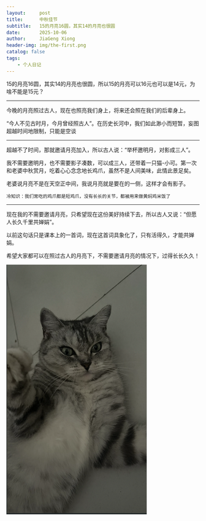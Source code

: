 ```yaml
---
layout:     post
title:      中秋佳节
subtitle:   15的月亮16圆，其实14的月亮也很圆
date:       2025-10-06
author:     JiaGeng Xiong
header-img: img/the-first.png
catalog: false
tags:
    - 个人日记
---
```

15的月亮16圆，其实14的月亮也很圆，所以15的月亮可以16元也可以是14元，为啥不能是15元？

---

今晚的月亮照过古人，现在也照亮我们身上，将来还会照在我们的后辈身上。

“今人不见古时月，今月曾经照古人”。在历史长河中，我们如此渺小而短暂，妄图超越时间地限制，只能是空谈

---

超越不了时间，那就邀请月亮加入，所以古人说：“举杯邀明月，对影成三人”。

我不需要邀明月，也不需要影子凑数，可以成三人，还带着一只猫-小可。第一次和老婆中秋赏月，吃着心心念念地长鸡爪，虽然不是人间美味，此情此景足矣。

老婆说月亮不是在天空正中间，我说月亮就是要在的一侧，这样才会有影子。

```
冷知识：我们常吃的鸡爪都是短鸡爪，没有长长的关节，都被用来做黄焖鸡米饭了
```

---

现在我的不需要邀请月亮，只希望现在这份美好持续下去，所以古人又说：“但愿人长久千里共婵娟”。

以前这句话只是课本上的一首词，现在这首词具象化了，只有活得久，才能共婵娟。

希望大家都可以在照过古人的月亮下，不需要邀请月亮的情况下，过得长长久久！

![small-cute](/img-post/small-cute.png)